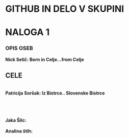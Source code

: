 # GITHUB IN DELO V SKUPINI


<h1>NALOGA 1</h1>
<h3>OPIS OSEB</h3>
<b>Nick Selič:</b>
<b>Born in Celje...from Celje</b>
<br>
<h2> CELE </h2>
<br>
<b>Patricija Soršak: Iz Bistrce.. Slovenske Bistrce </b>
<br>
<br>
<br>
<br>
<br>
<b>Jaka Šilc:</b>
<br>
<br>
<b>Analina štih:</b>
